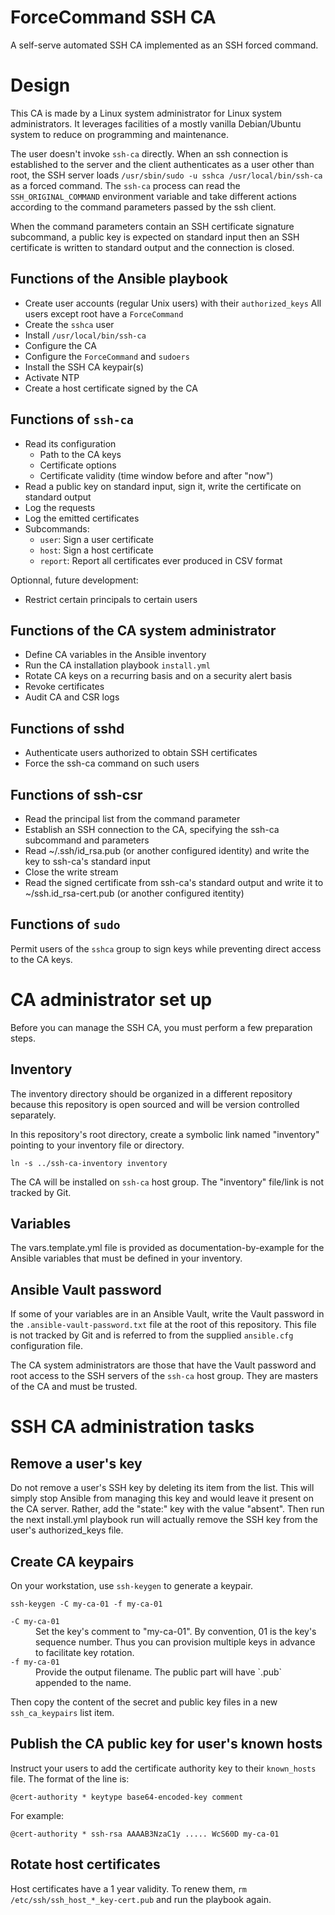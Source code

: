 ForceCommand SSH CA
===================

A self-serve automated SSH CA implemented as an SSH forced command.


Design
======

This CA is made by a Linux system administrator for Linux system
administrators. It leverages facilities of a mostly vanilla Debian/Ubuntu
system to reduce on programming and maintenance.

The user doesn't invoke `ssh-ca` directly. When an ssh connection
is established to the server and the client authenticates as a user
other than root, the SSH server loads `/usr/sbin/sudo -u sshca
/usr/local/bin/ssh-ca` as a forced command. The `ssh-ca` process can
read the `SSH_ORIGINAL_COMMAND` environment variable and take different
actions according to the command parameters passed by the ssh client.

When the command parameters contain an SSH certificate signature
subcommand, a public key is expected on standard input then an SSH
certificate is written to standard output and the connection is closed.


Functions of the Ansible playbook
---------------------------------

 * Create user accounts (regular Unix users) with their `authorized_keys` 
   All users except root have a `ForceCommand`
 * Create the `sshca` user
 * Install `/usr/local/bin/ssh-ca`
 * Configure the CA
 * Configure the `ForceCommand` and `sudoers`
 * Install the SSH CA keypair(s)
 * Activate NTP
 * Create a host certificate signed by the CA


Functions of `ssh-ca`
---------------------

 * Read its configuration
   * Path to the CA keys
   * Certificate options
   * Certificate validity (time window before and after "now")
 * Read a public key on standard input, sign it, write the certificate on standard output
 * Log the requests
 * Log the emitted certificates
 * Subcommands:
   * `user`: Sign a user certificate
   * `host`: Sign a host certificate
   * `report`: Report all certificates ever produced in CSV format

Optionnal, future development:

 * Restrict certain principals to certain users


Functions of the CA system administrator
----------------------------------------

 * Define CA variables in the Ansible inventory
 * Run the CA installation playbook `install.yml`
 * Rotate CA keys on a recurring basis and on a security alert basis
 * Revoke certificates
 * Audit CA and CSR logs


Functions of sshd
-----------------

 * Authenticate users authorized to obtain SSH certificates
 * Force the ssh-ca command on such users


Functions of ssh-csr
--------------------

 * Read the principal list from the command parameter
 * Establish an SSH connection to the CA, specifying the ssh-ca subcommand and parameters
 * Read ~/.ssh/id\_rsa.pub (or another configured identity) and write the key to ssh-ca's standard input
 * Close the write stream
 * Read the signed certificate from ssh-ca's standard output and write it to ~/ssh.id\_rsa-cert.pub (or another configured itentity)


Functions of `sudo`
-------------------

Permit users of the `sshca` group to sign keys while preventing direct access to the CA keys.


CA administrator set up
=======================

Before you can manage the SSH CA, you must perform a few preparation steps.


Inventory
---------

The inventory directory should be organized in a different repository because
this repository is open sourced and will be version controlled separately.

In this repository's root directory, create a symbolic link named "inventory"
pointing to your inventory file or directory.

    ln -s ../ssh-ca-inventory inventory

The CA will be installed on `ssh-ca` host group. The "inventory"
file/link is not tracked by Git.


Variables
---------

The vars.template.yml file is provided as documentation-by-example for the
Ansible variables that must be defined in your inventory.


Ansible Vault password
----------------------

If some of your variables are in an Ansible Vault, write the Vault
password in the `.ansible-vault-password.txt` file at the root of this
repository. This file is not tracked by Git and is referred to from the
supplied `ansible.cfg` configuration file.

The CA system administrators are those that have the Vault password and
root access to the SSH servers of the `ssh-ca` host group. They are
masters of the CA and must be trusted.


SSH CA administration tasks
===========================

Remove a user's key
-------------------

Do not remove a user's SSH key by deleting its item from the list. This
will simply stop Ansible from managing this key and would leave it
present on the CA server. Rather, add the "state:" key with the value
"absent". Then run the next install.yml playbook run will actually
remove the SSH key from the user's authorized\_keys file.


Create CA keypairs
------------------

On your workstation, use `ssh-keygen` to generate a keypair.

    ssh-keygen -C my-ca-01 -f my-ca-01

<dl>
<dt><code>-C my-ca-01</code></dt>
<dd>Set the key's comment to "my-ca-01". By convention, 01 is the key's sequence number. Thus you can provision multiple keys in advance to facilitate key rotation.</dd>
<dt><code>-f my-ca-01</code></dt>
<dd>Provide the output filename. The public part will have `.pub` appended to the name.</dd>
</dl>

Then copy the content of the secret and public key files in a new `ssh_ca_keypairs` list item.


Publish the CA public key for user's known hosts
------------------------------------------------

Instruct your users to add the certificate authority key to their
`known_hosts` file. The format of the line is:

    @cert-authority * keytype base64-encoded-key comment

For example:

    @cert-authority * ssh-rsa AAAAB3NzaC1y ..... WcS60D my-ca-01


Rotate host certificates
------------------------

Host certificates have a 1 year validity. To renew them, `rm /etc/ssh/ssh_host_*_key-cert.pub` and run the playbook again.
